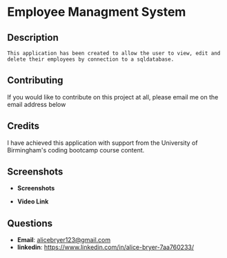 # Employee Managment System

## Description

```
This application has been created to allow the user to view, edit and delete their employees by connection to a sqldatabase.
```

## Contributing

If you would like to contribute on this project at all, please email me on the email address below

## Credits

I have achieved this application with support from the University of Birmingham's coding bootcamp course content.

## Screenshots

- **Screenshots**

- **Video Link**

## Questions

- **Email**: alicebryer123@gmail.com
- **linkedin**: https://www.linkedin.com/in/alice-bryer-7aa760233/
